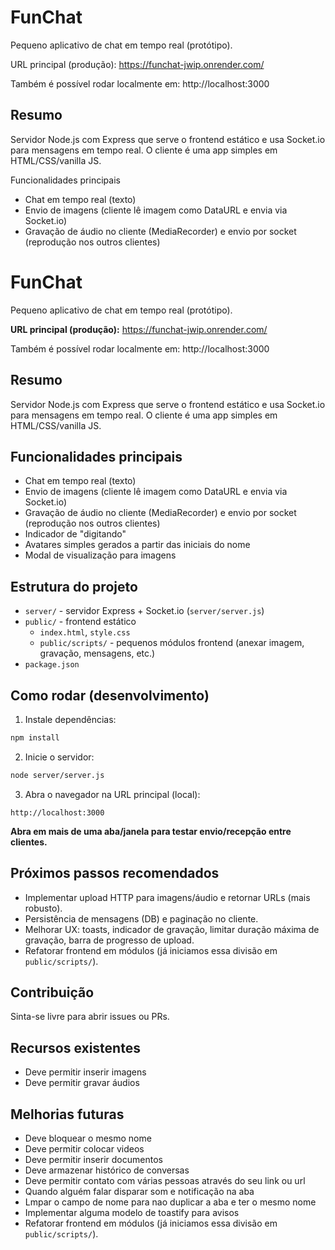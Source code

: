 # FunChat

Pequeno aplicativo de chat em tempo real (protótipo).

URL principal (produção): https://funchat-jwip.onrender.com/

Também é possível rodar localmente em: http://localhost:3000

## Resumo

Servidor Node.js com Express que serve o frontend estático e usa Socket.io para mensagens em tempo real. O cliente é uma app simples em HTML/CSS/vanilla JS.

Funcionalidades principais

- Chat em tempo real (texto)
- Envio de imagens (cliente lê imagem como DataURL e envia via Socket.io)
- Gravação de áudio no cliente (MediaRecorder) e envio por socket (reprodução nos outros clientes)

# FunChat

Pequeno aplicativo de chat em tempo real (protótipo).

**URL principal (produção):** https://funchat-jwip.onrender.com/

Também é possível rodar localmente em: http://localhost:3000

## Resumo

Servidor Node.js com Express que serve o frontend estático e usa Socket.io para mensagens em tempo real. O cliente é uma app simples em HTML/CSS/vanilla JS.

## Funcionalidades principais

- Chat em tempo real (texto)
- Envio de imagens (cliente lê imagem como DataURL e envia via Socket.io)
- Gravação de áudio no cliente (MediaRecorder) e envio por socket (reprodução nos outros clientes)
- Indicador de "digitando"
- Avatares simples gerados a partir das iniciais do nome
- Modal de visualização para imagens

## Estrutura do projeto

- `server/` - servidor Express + Socket.io (`server/server.js`)
- `public/` - frontend estático
  - `index.html`, `style.css`
  - `public/scripts/` - pequenos módulos frontend (anexar imagem, gravação, mensagens, etc.)
- `package.json`

## Como rodar (desenvolvimento)

1. Instale dependências:

```bash
npm install
```

2. Inicie o servidor:

```bash
node server/server.js
```

3. Abra o navegador na URL principal (local):

```
http://localhost:3000
```

<strong>Abra em mais de uma aba/janela para testar envio/recepção entre clientes.</strong>

## Próximos passos recomendados

- Implementar upload HTTP para imagens/áudio e retornar URLs (mais robusto).
- Persistência de mensagens (DB) e paginação no cliente.
- Melhorar UX: toasts, indicador de gravação, limitar duração máxima de gravação, barra de progresso de upload.
- Refatorar frontend em módulos (já iniciamos essa divisão em `public/scripts/`).

## Contribuição

Sinta-se livre para abrir issues ou PRs.

## Recursos existentes

- Deve permitir inserir imagens
- Deve permitir gravar áudios

## Melhorias futuras

- Deve bloquear o mesmo nome
- Deve permitir colocar videos
- Deve permitir inserir documentos
- Deve armazenar histórico de conversas
- Deve permitir contato com várias pessoas através do seu link ou url
- Quando alguém falar disparar som e notificação na aba
- Lmpar o campo de nome para nao duplicar a aba e ter o mesmo nome
- Implementar alguma modelo de toastify para avisos
- Refatorar frontend em módulos (já iniciamos essa divisão em `public/scripts/`).
